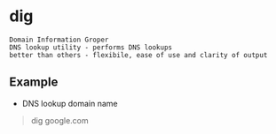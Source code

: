 # dig

    Domain Information Groper
    DNS lookup utility - performs DNS lookups 
    better than others - flexibile, ease of use and clarity of output

## Example

* DNS lookup domain name

> dig google.com
